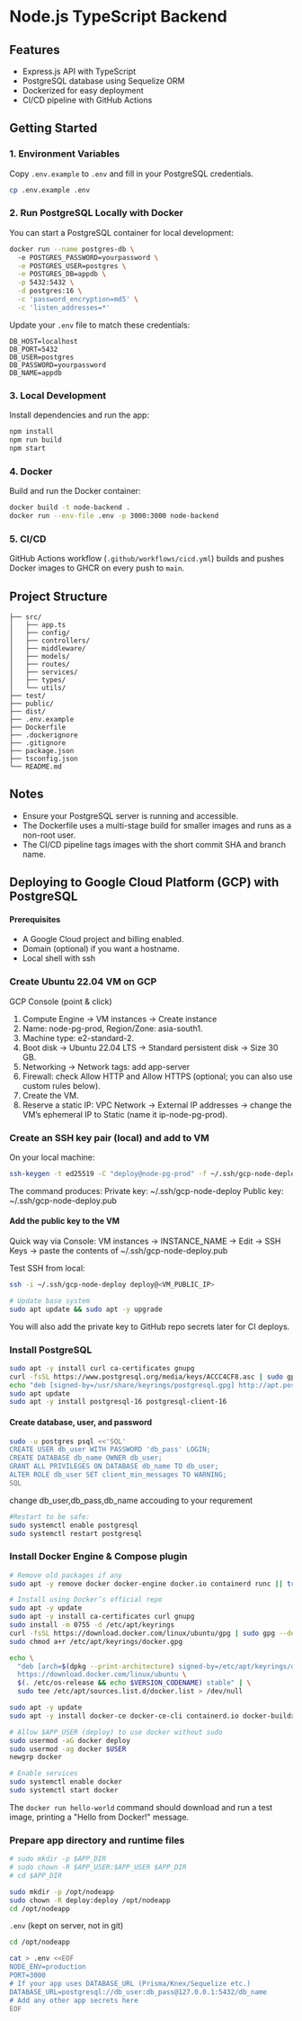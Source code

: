 # Node.js TypeScript Backend

## Features

- Express.js API with TypeScript
- PostgreSQL database using Sequelize ORM
- Dockerized for easy deployment
- CI/CD pipeline with GitHub Actions

## Getting Started

### 1. Environment Variables

Copy `.env.example` to `.env` and fill in your PostgreSQL credentials.

```sh
cp .env.example .env
```

### 2. Run PostgreSQL Locally with Docker

You can start a PostgreSQL container for local development:

```sh
docker run --name postgres-db \ 
  -e POSTGRES_PASSWORD=yourpassword \
  -e POSTGRES_USER=postgres \
  -e POSTGRES_DB=appdb \
  -p 5432:5432 \
  -d postgres:16 \
  -c 'password_encryption=md5' \
  -c 'listen_addresses=*'
```

Update your `.env` file to match these credentials:

```
DB_HOST=localhost
DB_PORT=5432
DB_USER=postgres
DB_PASSWORD=yourpassword
DB_NAME=appdb
```

### 3. Local Development

Install dependencies and run the app:

```sh
npm install
npm run build
npm start
```

### 4. Docker

Build and run the Docker container:

```sh
docker build -t node-backend .
docker run --env-file .env -p 3000:3000 node-backend
```

### 5. CI/CD

GitHub Actions workflow (`.github/workflows/cicd.yml`) builds and pushes Docker images to GHCR on every push to `main`.

## Project Structure

```
├── src/
│   ├── app.ts
│   ├── config/
│   ├── controllers/
│   ├── middleware/
│   ├── models/
│   ├── routes/
│   ├── services/
│   ├── types/
│   └── utils/
├── test/
├── public/
├── dist/
├── .env.example
├── Dockerfile
├── .dockerignore
├── .gitignore
├── package.json
├── tsconfig.json
└── README.md
```

## Notes

- Ensure your PostgreSQL server is running and accessible.
- The Dockerfile uses a multi-stage build for smaller images and runs as a non-root user.
- The CI/CD pipeline tags images with the short commit SHA and branch name.

## Deploying to Google Cloud Platform (GCP) with PostgreSQL

#### Prerequisites
- A Google Cloud project and billing enabled.
- Domain (optional) if you want a hostname.
- Local shell with ssh

### Create Ubuntu 22.04 VM on GCP
GCP Console (point & click)

1) Compute Engine → VM instances → Create instance
2) Name: node-pg-prod, Region/Zone: asia-south1.
3) Machine type: e2-standard-2.
4) Boot disk → Ubuntu 22.04 LTS → Standard persistent disk → Size 30 GB.
5) Networking → Network tags: add app-server
6) Firewall: check Allow HTTP and Allow HTTPS (optional; you can also use custom rules below).
7) Create the VM.
8) Reserve a static IP: VPC Network → External IP addresses → change the VM’s ephemeral IP to Static (name it ip-node-pg-prod).

### Create an SSH key pair (local) and add to VM
On your local machine:
```sh
ssh-keygen -t ed25519 -C "deploy@node-pg-prod" -f ~/.ssh/gcp-node-deploy -N ""
```
The command produces:
Private key: ~/.ssh/gcp-node-deploy
Public key:  ~/.ssh/gcp-node-deploy.pub

#### Add the public key to the VM
Quick way via Console: VM instances → INSTANCE_NAME → Edit → SSH Keys → paste the contents of ~/.ssh/gcp-node-deploy.pub

Test SSH from local:
```sh
ssh -i ~/.ssh/gcp-node-deploy deploy@<VM_PUBLIC_IP>

# Update base system
sudo apt update && sudo apt -y upgrade
```
You will also add the private key to GitHub repo secrets later for CI deploys.


### Install PostgreSQL
```sh
sudo apt -y install curl ca-certificates gnupg
curl -fsSL https://www.postgresql.org/media/keys/ACCC4CF8.asc | sudo gpg --dearmor -o /usr/share/keyrings/postgresql.gpg
echo "deb [signed-by=/usr/share/keyrings/postgresql.gpg] http://apt.postgresql.org/pub/repos/apt $(. /etc/os-release && echo $UBUNTU_CODENAME)-pgdg main" | sudo tee /etc/apt/sources.list.d/pgdg.list
sudo apt update
sudo apt -y install postgresql-16 postgresql-client-16
```
#### Create database, user, and password

```sh 
sudo -u postgres psql <<'SQL'
CREATE USER db_user WITH PASSWORD 'db_pass' LOGIN;
CREATE DATABASE db_name OWNER db_user;
GRANT ALL PRIVILEGES ON DATABASE db_name TO db_user;
ALTER ROLE db_user SET client_min_messages TO WARNING;
SQL
```
change db_user,db_pass,db_name accouding to your requrement 
```sh
#Restart to be safe:
sudo systemctl enable postgresql
sudo systemctl restart postgresql
```

### Install Docker Engine & Compose plugin
```sh
# Remove old packages if any
sudo apt -y remove docker docker-engine docker.io containerd runc || true

# Install using Docker’s official repo
sudo apt -y update
sudo apt -y install ca-certificates curl gnupg
sudo install -m 0755 -d /etc/apt/keyrings
curl -fsSL https://download.docker.com/linux/ubuntu/gpg | sudo gpg --dearmor -o /etc/apt/keyrings/docker.gpg
sudo chmod a+r /etc/apt/keyrings/docker.gpg

echo \
  "deb [arch=$(dpkg --print-architecture) signed-by=/etc/apt/keyrings/docker.gpg] \
  https://download.docker.com/linux/ubuntu \
  $(. /etc/os-release && echo $VERSION_CODENAME) stable" | \
  sudo tee /etc/apt/sources.list.d/docker.list > /dev/null

sudo apt -y update
sudo apt -y install docker-ce docker-ce-cli containerd.io docker-buildx-plugin docker-compose-plugin

# Allow $APP_USER (deploy) to use docker without sudo
sudo usermod -aG docker deploy
sudo usermod -ag docker $USER
newgrp docker

# Enable services
sudo systemctl enable docker
sudo systemctl start docker
```
The ```docker run hello-world``` command should download and run a test image, printing a "Hello from Docker!" message.

### Prepare app directory and runtime files
```sh
# sudo mkdir -p $APP_DIR
# sudo chown -R $APP_USER:$APP_USER $APP_DIR
# cd $APP_DIR

sudo mkdir -p /opt/nodeapp
sudo chown -R deploy:deploy /opt/nodeapp
cd /opt/nodeapp
```
```.env``` (kept on server, not in git)
```sh
cd /opt/nodeapp

cat > .env <<EOF
NODE_ENV=production
PORT=3000
# If your app uses DATABASE_URL (Prisma/Knex/Sequelize etc.)
DATABASE_URL=postgresql://db_user:db_pass@127.0.0.1:5432/db_name
# Add any other app secrets here
EOF
```